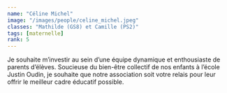 ```yaml
---
name: "Céline Michel"
image: "/images/people/celine_michel.jpeg"
classes: "Mathilde (GS8) et Camille (PS2)"
tags: [maternelle]
rank: 5
---
```


Je souhaite m’investir au sein d’une équipe dynamique et enthousiaste de parents d’élèves. Soucieuse du bien-être collectif de nos enfants à l’école Justin Oudin, je souhaite que notre association soit votre relais pour leur offrir le meilleur cadre éducatif possible.